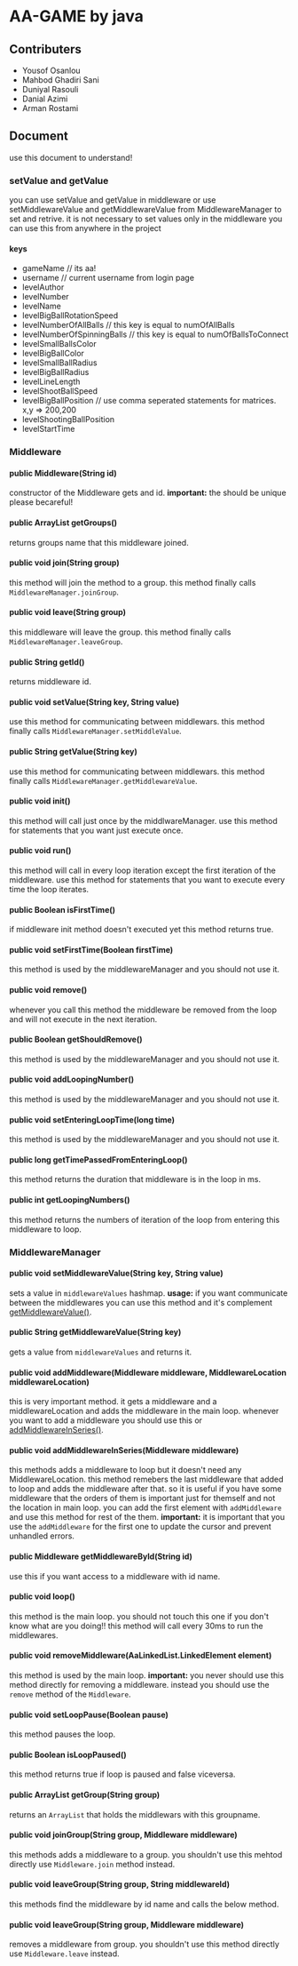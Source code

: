 # AA-GAME by java
## Contributers
- Yousof Osanlou 
- Mahbod Ghadiri Sani
- Duniyal Rasouli 
- Danial Azimi 
- Arman Rostami

## Document
use this document to understand!

### setValue and getValue
you can use setValue and getValue in middleware or use setMiddlewareValue and getMiddlewareValue from MiddlewareManager to set and retrive.
it is not necessary to set values only in the middleware you can use this from anywhere in the project
#### keys

- gameName // its aa!
- username // current username from login page 
- levelAuthor 
- levelNumber
- levelName 
- levelBigBallRotationSpeed
- levelNumberOfAllBalls // this key is equal to numOfAllBalls
- levelNumberOfSpinningBalls // this key is equal to numOfBallsToConnect
- levelSmallBallsColor
- levelBigBallColor
- levelSmallBallRadius
- levelBigBallRadius
- levelLineLength
- levelShootBallSpeed
- levelBigBallPosition // use comma seperated statements for matrices. x,y => 200,200
- levelShootingBallPosition
- levelStartTime

### Middleware
#### public Middleware(String id)
constructor of the Middleware gets and id. 
**important:** the should be unique please becareful!

#### public ArrayList<String> getGroups()
returns groups name that this middleware joined.

#### public void join(String group)
this method will join the method to a group.
this method finally calls ```MiddlewareManager.joinGroup```.

#### public void leave(String group) 
this middleware will leave the group.
this method finally calls ```MiddlewareManager.leaveGroup```.

#### public String getId()
returns middleware id.

#### public void setValue(String key, String value)
use this method for communicating between middlewars.
this method finally calls ```MiddlewareManager.setMiddleValue```.

#### public String getValue(String key)
use this method for communicating between middlewars.
this method finally calls ```MiddlewareManager.getMiddlewareValue```.

#### public void init()
this method will call just once by the middlwareManager.
use this method for statements that you want just execute once.

#### public void run() 
this method will call in every loop iteration except the first iteration of the middleware.
use this method for statements that you want to execute every time the loop iterates.

#### public Boolean isFirstTime()
if middleware init method doesn't executed yet this method returns true.

#### public void setFirstTime(Boolean firstTime)
this method is used by the middlewareManager and you should not use it.

#### public void remove() 
whenever you call this method the middleware be removed from the loop and will not execute in the next iteration.

#### public Boolean getShouldRemove()
this method is used by the middlewareManager and you should not use it.

#### public void addLoopingNumber()
this method is used by the middlewareManager and you should not use it.

#### public void setEnteringLoopTime(long time)
this method is used by the middlewareManager and you should not use it.

#### public long getTimePassedFromEnteringLoop()
this method returns the duration that middleware is in the loop in ms.

#### public int getLoopingNumbers()
this method returns the numbers of iteration of the loop from entering this middleware to loop.

### MiddlewareManager
#### public void setMiddlewareValue(String key, String value)
sets a value in ```middlewareValues``` hashmap.
**usage:** if you want communicate between the middlewares you can use this method and it's complement [getMiddlewareValue()](#public-String-getMiddlewareValue(String-key)).

#### public String getMiddlewareValue(String key)
gets a value from ```middlewareValues``` and returns it.

#### public void addMiddleware(Middleware middleware, MiddlewareLocation middlewareLocation)
this is very important method. it gets a middleware and a middlewareLocation and adds the middleware in the main loop.
whenever you want to add a middleware you should use this or [addMiddlewareInSeries()](#public-void-addMiddlewareInSeries(Middleware-middleware)).

#### public void addMiddlewareInSeries(Middleware middleware)
this methods adds a middleware to loop but it doesn't need any MiddlewareLocation.
this method remebers the last middleware that added to loop and adds the middleware after that.
so it is useful if you have some middleware that the orders of them is important just for themself and not the location in main loop.
you can add the first element with ```addMiddleware``` and use this method for rest of the them.
**important:** it is important that you use the ```addMiddleware``` for the first one to update the cursor and prevent unhandled errors.

#### public Middleware getMiddlewareById(String id)
use this if you want access to a middleware with id name.

#### public void loop()
this method is the main loop. you should not touch this one if you don't know what are you doing!!
this method will call every 30ms to run the middlewares.

#### public void removeMiddleware(AaLinkedList.LinkedElement element)
this method is used by the main loop. 
**important:** you never should use this method directly for removing a middleware. instead you should use the ```remove``` method of the ```Middleware```.

#### public void setLoopPause(Boolean pause)
this method pauses the loop.

#### public Boolean isLoopPaused()
this method returns true if loop is paused and false viceversa.

#### public ArrayList<Middleware> getGroup(String group)
returns an ```ArrayList``` that holds the middlewars with this groupname.

#### public void joinGroup(String group, Middleware middleware)
this methods adds a middleware to a group. you shouldn't use this mehtod directly use ```Middleware.join``` method instead.

#### public void leaveGroup(String group, String middlewareId)
this methods find the middleware by id name and calls the below method.

#### public void leaveGroup(String group, Middleware middleware)
removes a middleware from group. you shouldn't use this method directly use ```Middleware.leave``` instead.
